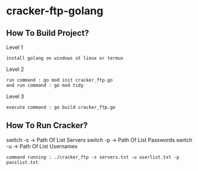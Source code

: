 # cracker-ftp-golang

##

## How To Build Project?
  Level 1
  
    install golang on windows ot linux or termux
  
  Level 2
  
    run command : go mod init cracker_ftp.go
    and run command : go mod tidy
    
  Level 3
  
    execute command : go build cracker_ftp.go
##
## How To Run Cracker?
  switch -s -> Path Of List Servers
  switch -p -> Path Of List Passwords
  switch -u -> Path Of List Usernames
  
    command running : ./cracker_ftp -s servers.txt -u userlist.txt -p passlist.txt
  
